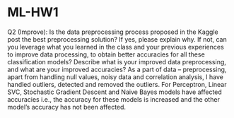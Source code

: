 # ML-HW1
Q2 (Improve): Is the data preprocessing process proposed in the Kaggle post the best preprocessing solution? If yes, please explain why. If not, can you leverage what you learned in the class and your previous experiences to improve data processing, to obtain better accuracies for all these classification models? Describe what is your improved data preprocessing, and what are your improved accuracies? 
As a part of data – preprocessing, apart from handling null values, noisy data and correlation analysis, I have handled outliers, detected and removed the outliers. For Perceptron, Linear SVC, Stochastic Gradient Descent and Naive Bayes models have affected accuracies i.e., the accuracy for these models is increased and the other model’s accuracy has not been affected.
